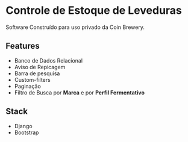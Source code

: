 # Controle de Estoque de Leveduras

Software Construído para uso privado da Coin Brewery.

## Features
- Banco de Dados Relacional
- Aviso de Repicagem
- Barra de pesquisa
- Custom-filters
- Paginação
- Filtro de Busca por **Marca** e por **Perfil Fermentativo**

## Stack
- Django
- Bootstrap
